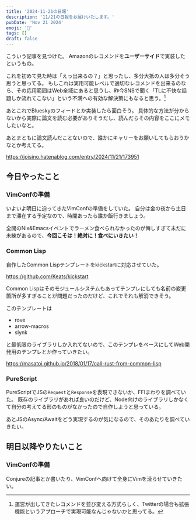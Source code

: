 ```yaml
---
title: '2024-11-21の日報'
description: '11/21の日報をお届けいたします。'
pubDate: 'Nov 21 2024'
emoji: '🦊'
tags: []
draft: false
---
```


こういう記事を見つけた。
Amazonのレコメンドを**ユーザーサイド**で実装したというもの。

これを初めて見た時は「えっ出来るの？」と思ったし、多分大抵の人は多分そう思うと思ってる。
もしこれは実用可能レベルで適切なレコメンドを出来るのなら、その応用範囲はWeb全域にあると思うし、昨今SNSで聞く「TLに不快な話題しか流れてこない」という不満への有効な解決策にもなると思う。[^1]

あとこれでBlueskyのフィードとか実装したら面白そう。
具体的な方法が分からないから実際に論文を読む必要がありそうだし、読んだらその内容をここにメモしたいなと。

あとまともに論文読んだことないので、誰かにキャリーをお願いしてもらおうかなとか考えてる。

https://joisino.hatenablog.com/entry/2024/11/21/173951

## 今日やったこと

### VimConfの準備

いよいよ明日に迫ってきたVimConfの準備をしていた。
自分は金の夜から土日まで滞在する予定なので、時間あったら誰か飯行きましょう。

全開のNix&Emacsイベントでラーメン食べられなかったのが悔しすぎて未だに未練があるので、**今回こそは！絶対に！食べにいきたい！**

### Common Lisp

自作したCommon Lispテンプレートをkickstartに対応させていた。

https://github.com/Keats/kickstart

Common
Lispはそのモジュールシステムもあってテンプレにしても名前の変更箇所が多すぎることが問題だったのだけど、これでそれも解消できそう。

このテンプレートは

- rove
- arrow-macros
- slynk

と最低限のライブラリしか入れてないので、このテンプレをベースにしてWeb開発用のテンプレとか作っていきたい。

https://masatoi.github.io/2018/01/17/call-rust-from-common-lisp

### PureScript

PureScriptでJSの`Request`と`Response`を表現できないか、FFIまわりを調べていた。
既存のライブラリがあれば良いのだけど、Node向けのライブラリしかなくて自分の考えてる形のものがなかったので自作しようと思っている。

あとJSのAsync/Awaitをどう実現するのが気になるので、そのあたりを調べていきたい。

## 明日以降やりたいこと

### VimConfの準備

Conjureの記事とか書いたり、VimConfへ向けて全身にVimを滾らせていきたい。

[^1]: 運営が出してきたレコメンドを並び変える方式らしく、Twitterの場合も拡張機能というアプローチで実現可能なんじゃないかと思ってる。

